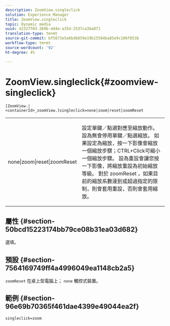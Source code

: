 ```yaml
---
description: ZoomView.singleclick
solution: Experience Manager
title: ZoomView.singleclick
topic: Dynamic media
uuid: 42327f03-269b-4d4e-a35d-2537ca3ba071
translation-type: tm+mt
source-git-commit: bf5873e5a6bdb859e19b15584ba85e9c106f853b
workflow-type: tm+mt
source-wordcount: '92'
ht-degree: 4%

---
```



# ZoomView.singleclick{#zoomview-singleclick}

`[ZoomView.|<containerId>_zoomView.]singleclick=none|zoom|reset|zoomReset`

<table id="table_82C9252157DB41B5B98505855975D2F5"> 
 <tbody> 
  <tr> 
   <td colname="col1"> <p> <span class="codeph"> none|zoom|reset|zoomReset  </span> </p> </td> 
   <td colname="col2"> <p> 設定單鍵／點選對應至縮放動作。設為<span class="codeph">無</span>會停用單鍵／點選縮放。 如果設定為<span class="codeph">縮放</span>，按一下影像會縮放一個縮放步驟；CTRL+Click可縮小一個縮放步驟。 設為<span class="codeph">重設</span>會讓您按一下影像，將縮放重設為初始縮放等級。 對於<span class="codeph"> zoomReset </span>，如果目前的縮放系數達到或超過指定的限制，則會套用重設，否則會套用縮放。 </p> </td> 
  </tr> 
 </tbody> 
</table>

## 屬性 {#section-50bcd15223174bb79ce08b31ea03d682}

選填。

## 預設 {#section-7564169749ff4a4996049ea1148cb2a5}

`zoomReset` 在桌上型電腦上； `none` 觸控式裝置。

## 範例 {#section-96e69b70365f461dae4399e49044ea2f}

`singleclick=zoom`
